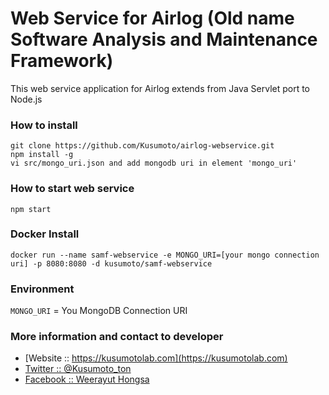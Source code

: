 # Web Service for Airlog (Old name Software Analysis and Maintenance Framework)

This web service application for Airlog extends from Java Servlet port to Node.js 

### How to install
```
git clone https://github.com/Kusumoto/airlog-webservice.git
npm install -g
vi src/mongo_uri.json and add mongodb uri in element 'mongo_uri'
```
### How to start web service
```
npm start
```

### Docker Install
```
docker run --name samf-webservice -e MONGO_URI=[your mongo connection uri] -p 8080:8080 -d kusumoto/samf-webservice
```
### Environment
```MONGO_URI``` = You MongoDB Connection URI

### More information and contact to developer
* [Website :: https://kusumotolab.com](https://kusumotolab.com)
* [Twitter :: @Kusumoto_ton](https://twtter.com/kusumoto_ton)
* [Facebook :: Weerayut Hongsa](https://facebook.com/Azerdar.t.Kusumoto)

